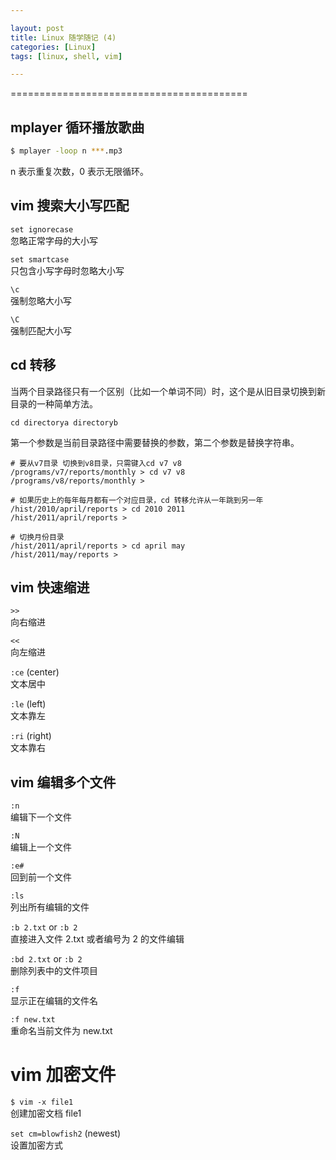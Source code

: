 ```yaml
---

layout: post
title: Linux 随学随记 (4)
categories: [Linux]
tags: [linux, shell, vim]

---
```


=========================================

## mplayer 循环播放歌曲

```bash
$ mplayer -loop n ***.mp3
```

n 表示重复次数，0 表示无限循环。


## vim 搜索大小写匹配

`set ignorecase`  
忽略正常字母的大小写

`set smartcase`  
只包含小写字母时忽略大小写

`\c`  
强制忽略大小写

`\C`  
强制匹配大小写


## cd 转移

当两个目录路径只有一个区别（比如一个单词不同）时，这个是从旧目录切换到新目录的一种简单方法。

	cd directorya directoryb

第一个参数是当前目录路径中需要替换的参数，第二个参数是替换字符串。

	# 要从v7目录 切换到v8目录，只需键入cd v7 v8
	/programs/v7/reports/monthly > cd v7 v8
	/programs/v8/reports/monthly >

	# 如果历史上的每年每月都有一个对应目录，cd 转移允许从一年跳到另一年
	/hist/2010/april/reports > cd 2010 2011
	/hist/2011/april/reports >

	# 切换月份目录
	/hist/2011/april/reports > cd april may
	/hist/2011/may/reports >


## vim 快速缩进

`>>`  
向右缩进

`<<`  
向左缩进

`:ce` (center)  
文本居中

`:le` (left)  
文本靠左

`:ri` (right)  
文本靠右


## vim 编辑多个文件

`:n`  
编辑下一个文件

`:N`  
编辑上一个文件

`:e#`  
回到前一个文件

`:ls`  
列出所有编辑的文件

`:b 2.txt` or `:b 2`  
直接进入文件 2.txt 或者编号为 2 的文件编辑

`:bd 2.txt` or `:b 2`  
删除列表中的文件项目

`:f`  
显示正在编辑的文件名

`:f new.txt`  
重命名当前文件为 new.txt


# vim 加密文件

`$ vim -x file1`  
创建加密文档 file1

`set cm=blowfish2` (newest)  
设置加密方式

<br />
